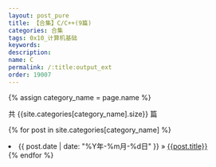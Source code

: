 ```yaml
---
layout: post_pure
title: 【合集】C/C++(9篇)
categories: 合集
tags: 0x10_计算机基础
keywords:
description:
name: C
permalink: /:title:output_ext
order: 19007
---
```


{% assign category_name = page.name %}

共 {{site.categories[category_name].size}} 篇

{% for post in site.categories[category_name] %}
  <li>
    <span>{{ post.date | date: "%Y年-%m月-%d日" }}</span> &raquo;
    <a href="{{ post.url }}">{{post.title}}</a>
  </li>
{% endfor %}
